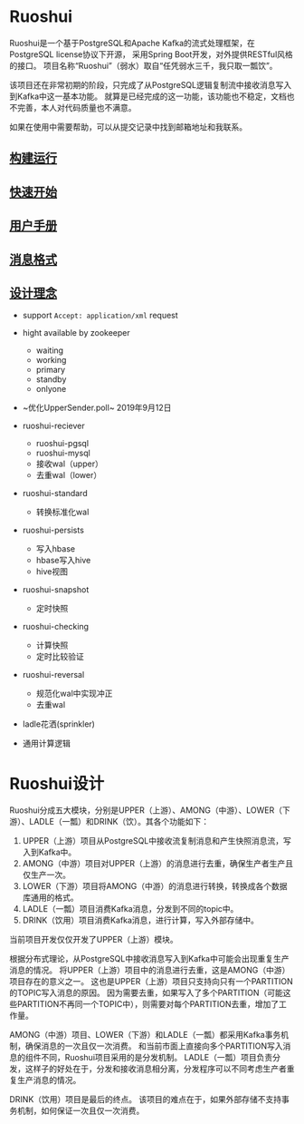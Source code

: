 # Ruoshui

Ruoshui是一个基于PostgreSQL和Apache Kafka的流式处理框架，在PostgreSQL license协议下开源，
采用Spring Boot开发，对外提供RESTful风格的接口。
项目名称“Ruoshui”（弱水）取自“任凭弱水三千，我只取一瓢饮”。

该项目还在非常初期的阶段，只完成了从PostgreSQL逻辑复制流中接收消息写入到Kafka中这一基本功能。
就算是已经完成的这一功能，该功能也不稳定，文档也不完善，本人对代码质量也不满意。

如果在使用中需要帮助，可以从提交记录中找到邮箱地址和我联系。

## [构建运行](/doc/01.build.md)

## [快速开始](/doc/02.quick-start.md)

## [用户手册](/doc/03.user-manual.md)

## [消息格式](/doc/04.message.md)

## [设计理念](./doc/design/design.md)

* support ```Accept: application/xml``` request
* hight available by zookeeper
  * waiting
  * working
  * primary
  * standby
  * onlyone

* ~优化UpperSender.poll~ 2019年9月12日
* ruoshui-reciever
    * ruoshui-pgsql
    * ruoshui-mysql
    * 接收wal（upper）
    * 去重wal（lower）
* ruoshui-standard
    * 转换标准化wal
* ruoshui-persists
    * 写入hbase
    * hbase写入hive
    * hive视图
* ruoshui-snapshot
    * 定时快照
* ruoshui-checking
    * 计算快照
    * 定时比较验证
* ruoshui-reversal
    * 规范化wal中实现冲正
    * 去重wal
    
* ladle花洒(sprinkler)
* 通用计算逻辑

# Ruoshui设计

Ruoshui分成五大模块，分别是UPPER（上游）、AMONG（中游）、LOWER（下游）、LADLE（一瓢）和DRINK（饮）。其各个功能如下：
1. UPPER（上游）项目从PostgreSQL中接收流复制消息和产生快照消息流，写入到Kafka中。
2. AMONG（中游）项目对UPPER（上游）的消息进行去重，确保生产者生产且仅生产一次。
3. LOWER（下游）项目将AMONG（中游）的消息进行转换，转换成各个数据库通用的格式。
4. LADLE（一瓢）项目消费Kafka消息，分发到不同的topic中。
5. DRINK（饮用）项目消费Kafka消息，进行计算，写入外部存储中。

当前项目开发仅仅开发了UPPER（上游）模块。

根据分布式理论，从PostgreSQL中接收消息写入到Kafka中可能会出现重复生产消息的情况。
将UPPER（上游）项目中的消息进行去重，这是AMONG（中游）项目存在的意义之一。
这也是UPPER（上游）项目只支持向只有一个PARTITION的TOPIC写入消息的原因。
因为需要去重，如果写入了多个PARTITION（可能这些PARTITION不再同一个TOPIC中），则需要对每个PARTITION去重，增加了工作量。

AMONG（中游）项目、LOWER（下游）和LADLE（一瓢）都采用Kafka事务机制，确保消息的一次且仅一次消费。
和当前市面上直接向多个PARTITION写入消息的组件不同，Ruoshui项目采用的是分发机制。
LADLE（一瓢）项目负责分发，这样子的好处在于，分发和接收消息相分离，分发程序可以不同考虑生产者重复生产消息的情况。

DRINK（饮用）项目是最后的终点。
该项目的难点在于，如果外部存储不支持事务机制，如何保证一次且仅一次消费。
